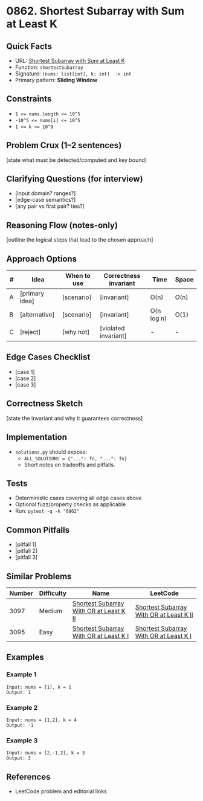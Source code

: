 # 0862. Shortest Subarray with Sum at Least K

## Quick Facts

- URL: [Shortest Subarray with Sum at Least K](https://leetcode.com/problems/shortest-subarray-with-sum-at-least-k/)
- Function: `shortestSubarray`
- Signature: `(nums: list[int], k: int)  -> int`
- Primary pattern: **Sliding Window**

## Constraints

- `1 <= nums.length <= 10^5`
- `-10^5 <= nums[i] <= 10^5`
- `1 <= k <= 10^9`

## Problem Crux (1–2 sentences)

[state what must be detected/computed and key bound]

## Clarifying Questions (for interview)

- [input domain? ranges?]
- [edge-case semantics?]
- [any pair vs first pair? ties?]

## Reasoning Flow (notes-only)

[outline the logical steps that lead to the chosen approach]

## Approach Options

| # | Idea | When to use | Correctness invariant | Time | Space |
|---|------|-------------|-----------------------|------|-------|
| A | [primary idea] | [scenario] | [invariant] | O(n) | O(n) |
| B | [alternative] | [scenario] | [invariant] | O(n log n) | O(1) |
| C | [reject] | [why not] | [violated invariant] | - | - |

## Edge Cases Checklist

- [case 1]
- [case 2]
- [case 3]

## Correctness Sketch

[state the invariant and why it guarantees correctness]

## Implementation

- `solutions.py` should expose:
  - `ALL_SOLUTIONS = {"...": fn, "...": fn}`
  - Short notes on tradeoffs and pitfalls.

## Tests

- Deterministic cases covering all edge cases above
- Optional fuzz/property checks as applicable
- Run: `pytest -q -k "0862"`

## Common Pitfalls

- [pitfall 1]
- [pitfall 2]
- [pitfall 3]

## Similar Problems

| Number | Difficulty | Name | LeetCode |
|---|---|---|---|
| 3097 | Medium | [Shortest Subarray With OR at Least K II](../3097-shortest-subarray-with-or-at-least-k-ii/readme.md) | [Shortest Subarray With OR at Least K II](https://leetcode.com/problems/shortest-subarray-with-or-at-least-k-ii/) |
| 3095 | Easy | [Shortest Subarray With OR at Least K I](../3095-shortest-subarray-with-or-at-least-k-i/readme.md) | [Shortest Subarray With OR at Least K I](https://leetcode.com/problems/shortest-subarray-with-or-at-least-k-i/) |

## Examples

### Example 1

```text
Input: nums = [1], k = 1
Output: 1
```

### Example 2

```text
Input: nums = [1,2], k = 4
Output: -1
```

### Example 3

```text
Input: nums = [2,-1,2], k = 3
Output: 3
```

## References

- LeetCode problem and editorial links
